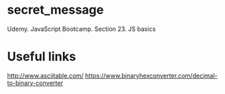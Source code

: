 # secret_message

Udemy. JavaScript Bootcamp. Section 23. JS basics

# Useful links

http://www.asciitable.com/
https://www.binaryhexconverter.com/decimal-to-binary-converter
